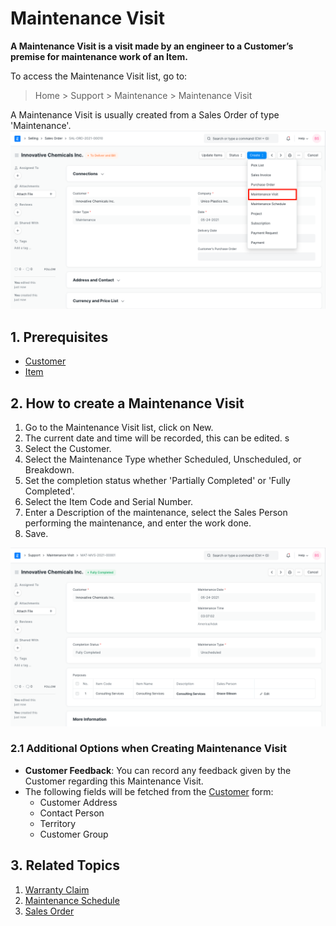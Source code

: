 
# Maintenance Visit


**A Maintenance Visit is a visit made by an engineer to a Customer’s premise for maintenance work of an Item.**


To access the Maintenance Visit list, go to:



> 
> Home > Support > Maintenance > Maintenance Visit
> 
> 
> 


A Maintenance Visit is usually created from a Sales Order of type 'Maintenance'.
![SO Maintenance Visit](/files/so-maintenance-visit.png)


## 1. Prerequisites


* [Customer](/docs/user/manual/en/CRM/customer)
* [Item](/docs/en/stock/item)


## 2. How to create a Maintenance Visit


1. Go to the Maintenance Visit list, click on New.
2. The current date and time will be recorded, this can be edited. s
3. Select the Customer.
4. Select the Maintenance Type whether Scheduled, Unscheduled, or Breakdown.
5. Set the completion status whether 'Partially Completed' or 'Fully Completed'.
6. Select the Item Code and Serial Number.
7. Enter a Description of the maintenance, select the Sales Person performing the maintenance, and enter the work done.
8. Save.


![Maintenance Visit](/files/maintenance-visit.png)


### 2.1 Additional Options when Creating Maintenance Visit


* **Customer Feedback**: You can record any feedback given by the Customer regarding this Maintenance Visit.
* The following fields will be fetched from the [Customer](/docs/en/CRM/customer) form:
	+ Customer Address
	+ Contact Person
	+ Territory
	+ Customer Group


## 3. Related Topics


1. [Warranty Claim](/docs/en/support/warranty-claim)
2. [Maintenance Schedule](/docs/en/support/maintenance-schedule)
3. [Sales Order](/docs/en/selling/sales-order)


